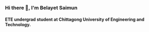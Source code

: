 ### Hi there 👋, I'm Belayet Saimun

#### ETE undergrad student at Chittagong University of Engineering and Technology. 

